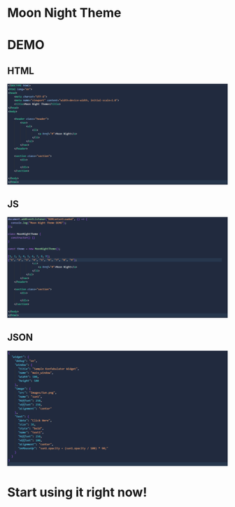 # Moon Night Theme

# DEMO

## HTML

![alt text](./images/test_html.png)

## JS

![alt text](./images/test_js.png)

## JSON

![alt text](./images/test_json.png)

# Start using it right now!
